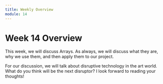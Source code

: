 ```yaml
---
title: Weekly Overview
module: 14
---
```


# Week 14 Overview <br />

This week, we will discuss Arrays.  As always, we will discuss what they are, why we use them, and then apply them to our project.

For our discussion, we will talk about disruptive technology in the art world.  What do you think will be the next disruptor?  I look forward to reading your thoughts!